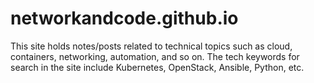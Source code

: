 # networkandcode.github.io
This site holds notes/posts related to technical topics such as cloud, containers, networking, automation, and so on. The tech keywords for search in the site include Kubernetes, OpenStack, Ansible, Python, etc.
